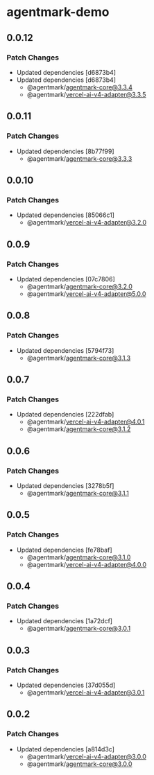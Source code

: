 # agentmark-demo

## 0.0.12

### Patch Changes

- Updated dependencies [d6873b4]
- Updated dependencies [d6873b4]
  - @agentmark/agentmark-core@3.3.4
  - @agentmark/vercel-ai-v4-adapter@3.3.5

## 0.0.11

### Patch Changes

- Updated dependencies [8b77f99]
  - @agentmark/agentmark-core@3.3.3

## 0.0.10

### Patch Changes

- Updated dependencies [85066c1]
  - @agentmark/vercel-ai-v4-adapter@3.2.0

## 0.0.9

### Patch Changes

- Updated dependencies [07c7806]
  - @agentmark/agentmark-core@3.2.0
  - @agentmark/vercel-ai-v4-adapter@5.0.0

## 0.0.8

### Patch Changes

- Updated dependencies [5794f73]
  - @agentmark/agentmark-core@3.1.3

## 0.0.7

### Patch Changes

- Updated dependencies [222dfab]
  - @agentmark/vercel-ai-v4-adapter@4.0.1
  - @agentmark/agentmark-core@3.1.2

## 0.0.6

### Patch Changes

- Updated dependencies [3278b5f]
  - @agentmark/agentmark-core@3.1.1

## 0.0.5

### Patch Changes

- Updated dependencies [fe78baf]
  - @agentmark/agentmark-core@3.1.0
  - @agentmark/vercel-ai-v4-adapter@4.0.0

## 0.0.4

### Patch Changes

- Updated dependencies [1a72dcf]
  - @agentmark/agentmark-core@3.0.1

## 0.0.3

### Patch Changes

- Updated dependencies [37d055d]
  - @agentmark/vercel-ai-v4-adapter@3.0.1

## 0.0.2

### Patch Changes

- Updated dependencies [a814d3c]
  - @agentmark/vercel-ai-v4-adapter@3.0.0
  - @agentmark/agentmark-core@3.0.0
